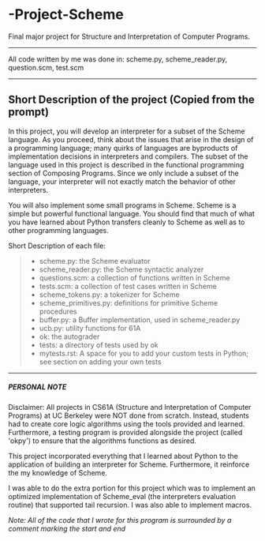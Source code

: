 # -Project-Scheme
Final major project for Structure and Interpretation of Computer Programs.

************************************************
All code written by me was done in: scheme.py, scheme_reader.py, question.scm, test.scm
************************************************

Short Description of the project (Copied from the prompt)
-------------------------------------------------------------
In this project, you will develop an interpreter for a subset of the Scheme language. As you proceed, think about the issues that arise in the design of a programming language; many quirks of languages are byproducts of implementation decisions in interpreters and compilers. The subset of the language used in this project is described in the functional programming section of Composing Programs. Since we only include a subset of the language, your interpreter will not exactly match the behavior of other interpreters.

You will also implement some small programs in Scheme. Scheme is a simple but powerful functional language. You should find that much of what you have learned about Python transfers cleanly to Scheme as well as to other programming languages.

Short Description of each file:

>- scheme.py: the Scheme evaluator
>- scheme_reader.py: the Scheme syntactic analyzer
>- questions.scm: a collection of functions written in Scheme
>- tests.scm: a collection of test cases written in Scheme
>- scheme_tokens.py: a tokenizer for Scheme
>- scheme_primitives.py: definitions for primitive Scheme procedures
>- buffer.py: a Buffer implementation, used in scheme_reader.py
>- ucb.py: utility functions for 61A
>- ok: the autograder
>- tests: a directory of tests used by ok
>- mytests.rst: A space for you to add your custom tests in Python; see section on adding your own tests

-------------------------------------------------------------

##### PERSONAL NOTE #####

Disclaimer:  All projects in CS61A (Structure and Interpretation of Computer Programs) at UC Berkeley were NOT done from scratch. Instead, students had to create core logic algorithms using the tools provided and learned. Furthermore, a testing program is provided alongside the project (called 'okpy') to ensure that the algorithms functions as desired. 
  
This project incorporated everything that I learned about Python to the application of building an interpreter for Scheme. Furthermore, it reinforce the my knowledge of Scheme. 

I was able to do the extra portion for this project which was to implement an optimized implementation of Scheme_eval (the interpreters evaluation routine) that supported tail recursion. I was also able to implement macros.

*Note: All of the code that I wrote for this program is surrounded by a comment marking the start and end*

